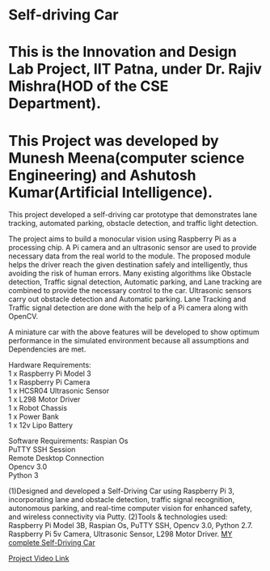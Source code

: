 # Self-driving Car
# This is the Innovation and Design Lab Project, IIT Patna,  under Dr. Rajiv Mishra(HOD of the CSE Department).
# This  Project was developed by Munesh Meena(computer science Engineering) and Ashutosh Kumar(Artificial Intelligence).
This project developed a self-driving car prototype that demonstrates lane tracking, automated parking, obstacle detection, and traffic light detection.

The project aims to build a monocular vision using Raspberry Pi as a processing chip. A Pi camera and an ultrasonic sensor are used to provide necessary data from the real world to the module. The proposed module helps the driver reach the given destination safely and intelligently, thus avoiding the risk of human errors. Many existing algorithms like  Obstacle detection, Traffic signal detection, Automatic parking, and Lane tracking are combined to provide the necessary control to the car. Ultrasonic sensors carry out obstacle detection and Automatic parking. Lane Tracking and Traffic signal detection are done with the help of a Pi camera along with OpenCV. 

 A miniature car with the above features will be developed to show optimum performance in the simulated environment because all assumptions and Dependencies are met.
 
 Hardware Requirements:<br/>
 1 x Raspberry Pi Model 3 <br/>
 1 x Raspberry Pi  Camera <br/>
 1 x HCSR04 Ultrasonic Sensor <br/>
 1 x L298 Motor Driver <br/>
 1 x Robot Chassis<br/>
 1 x Power Bank<br/>
 1 x 12v Lipo Battery<br/>
 
 Software Requirements:
 Raspian Os <br/>
 PuTTY SSH Session <br/>
 Remote Desktop Connection <br/>
 Opencv 3.0 <br/>
 Python 3 <br/>

(1)Designed and developed a Self-Driving Car using Raspberry Pi 3, incorporating lane and obstacle
detection, traffic signal recognition, autonomous parking, and real-time computer vision for enhanced
safety, and wireless connectivity via Putty.
(2)Tools & technologies used: Raspberry Pi Model 3B, Raspian Os, PuTTY SSH, Opencv 3.0,
Python 2.7. Raspberry Pi 5v Camera, Ultrasonic Sensor, L298 Motor Driver.
[MY complete Self-Driving Car](https://github.com/Codecreatermunesh/Self_Driving_car/blob/main/Complete_Project_poster_for%20indian%20Mobile%20Congress.jpeg)

[Project Video Link](https://drive.google.com/file/d/1FM05isOpO4h1rO6xat_tEsxeiaTJPvPR/view?usp=sharing)
 
 

